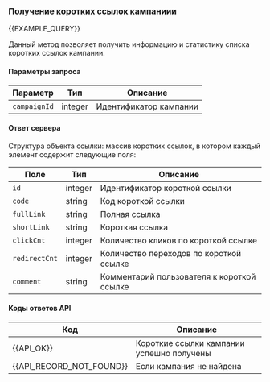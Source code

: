 ### Получение коротких ссылок кампаниии
{{EXAMPLE_QUERY}}

Данный метод позволяет получить информацию и статистику списка коротких ссылок кампании. 
#### Параметры запроса

Параметр          | Тип     | Описание
------------------|---------|-----------
`campaignId`      | integer | Идентификатор кампании


#### Ответ сервера

Структура объекта ссылки: массив коротких ссылок, в котором каждый элемент содержит следующие поля:

Поле          | Тип     | Описание
--------------|---------|-----------
`id`          | integer | Идентификатор короткой ссылки
`code`        | string  | Код короткой ссылки
`fullLink`    | string  | Полная ссылка
`shortLink`   | string  | Короткая ссылка
`clickCnt`    | integer | Количество кликов по короткой ссылке
`redirectCnt` | integer | Количество переходов по короткой ссылке
`comment`     | string  | Комментарий пользователя к короткой ссылке 

#### Коды ответов API

Код                      | Описание
-------------------------|-----------
{{API_OK}} | Короткие ссылки кампании успешно получены
{{API_RECORD_NOT_FOUND}} | Если кампания не найдена

